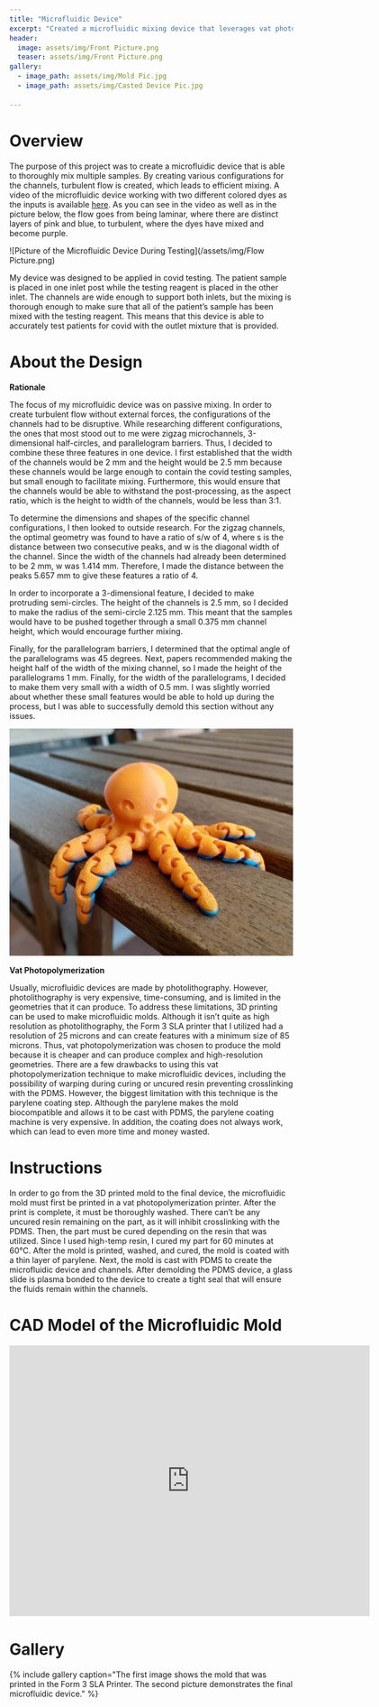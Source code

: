 ```yaml
---
title: "Microfluidic Device"
excerpt: "Created a microfluidic mixing device that leverages vat photopolymerization printing."
header:
  image: assets/img/Front Picture.png
  teaser: assets/img/Front Picture.png
gallery:
  - image_path: assets/img/Mold Pic.jpg
  - image_path: assets/img/Casted Device Pic.jpg
   
---
```

# Overview

The purpose of this project was to create a microfluidic device that is able to thoroughly mix multiple samples. By creating various configurations for the channels, turbulent flow is created, which leads to efficient mixing. A video of the microfluidic device working with two different colored dyes as the inputs is available [here](https://youtu.be/vSiLZpvUaGQ). As you can see in the video as well as in the picture below, the flow goes from being laminar, where there are distinct layers of pink and blue, to turbulent, where the dyes have mixed and become purple. 

![Picture of the Microfluidic Device During Testing](/assets/img/Flow Picture.png)

My device was designed to be applied in covid testing. The patient sample is placed in one inlet post while the testing reagent is placed in the other inlet. The channels are wide enough to support both inlets, but the mixing is thorough enough to make sure that all of the patient’s sample has been mixed with the testing reagent. This means that this device is able to accurately test patients for covid with the outlet mixture that is provided.

# About the Design 

**Rationale**

The focus of my microfluidic device was on passive mixing. In order to create turbulent flow without external forces, the configurations of the channels had to be disruptive. While researching different configurations, the ones that most stood out to me were zigzag microchannels, 3-dimensional half-circles, and parallelogram barriers. Thus, I decided to combine these three features in one device. I first established that the width of the channels would be 2 mm and the height would be 2.5 mm because these channels would be large enough to contain the covid testing samples, but small enough to facilitate mixing. Furthermore, this would ensure that the channels would be able to withstand the post-processing, as the aspect ratio, which is the height to width of the channels, would be less than 3:1. 

To determine the dimensions and shapes of the specific channel configurations, I then looked to outside research. For the zigzag channels, the optimal geometry was found to have a ratio of s/w of 4, where s is the distance between two consecutive peaks, and w is the diagonal width of the channel. Since the width of the channels had already been determined to be 2 mm, w was 1.414 mm. Therefore, I made the distance between the peaks 5.657 mm to give these features a ratio of 4. 

In order to incorporate a 3-dimensional feature, I decided to make protruding semi-circles. The height of the channels is 2.5 mm, so I decided to make the radius of the semi-circle 2.125 mm. This meant that the samples would have to be pushed together through a small 0.375 mm channel height, which would encourage further mixing. 

Finally, for the parallelogram barriers, I determined that the optimal angle of the parallelograms was 45 degrees. Next, papers recommended making the height half of the width of the mixing channel, so I made the height of the parallelograms 1 mm. Finally, for the width of the parallelograms, I decided to make them very small with a width of 0.5 mm. I was slightly worried about whether these small features would be able to hold up during the process, but I was able to successfully demold this section without any issues. 


![Image of Octopus Flexible Gadget](/assets/img/Octopus.jpg)

**Vat Photopolymerization**

Usually, microfluidic devices are made by photolithography. However, photolithography is very expensive, time-consuming, and is limited in the geometries that it can produce. To address these limitations, 3D printing can be used to make microfluidic molds. Although it isn’t quite as high resolution as photolithography, the Form 3 SLA printer that I utilized had a resolution of 25 microns and can create features with a minimum size of 85 microns. Thus, vat photopolymerization was chosen to produce the mold because it is cheaper and can produce complex and high-resolution geometries. There are a few drawbacks to using this vat photopolymerization technique to make microfluidic devices, including the possibility of warping during curing or uncured resin preventing crosslinking with the PDMS. However, the biggest limitation with this technique is the parylene coating step. Although the parylene makes the mold biocompatible and allows it to be cast with PDMS, the parylene coating machine is very expensive. In addition, the coating does not always work, which can lead to even more time and money wasted. 

# Instructions
In order to go from the 3D printed mold to the final device, the microfluidic mold must first be printed in a vat photopolymerization printer. After the print is complete, it must be thoroughly washed. There can’t be any uncured resin remaining on the part, as it will inhibit crosslinking with the PDMS. Then, the part must be cured depending on the resin that was utilized. Since I used high-temp resin, I cured my part for 60 minutes at 60°C. After the mold is printed, washed, and cured, the mold is coated with a thin layer of parylene. Next, the mold is cast with PDMS to create the microfluidic device and channels. After demolding the PDMS device, a glass slide is plasma bonded to the device to create a tight seal that will ensure the fluids remain within the channels.

# CAD Model of the Microfluidic Mold
<iframe src="https://vanderbilt643.autodesk360.com/shares/public/SH512d4QTec90decfa6e69c0c8c71e462fa7?mode=embed" width="640" height="480" allowfullscreen="true" webkitallowfullscreen="true" mozallowfullscreen="true"  frameborder="0"></iframe>

# Gallery
{% include gallery caption="The first image shows the mold that was printed in the Form 3 SLA Printer. The second picture demonstrates the final microfluidic device." %}
